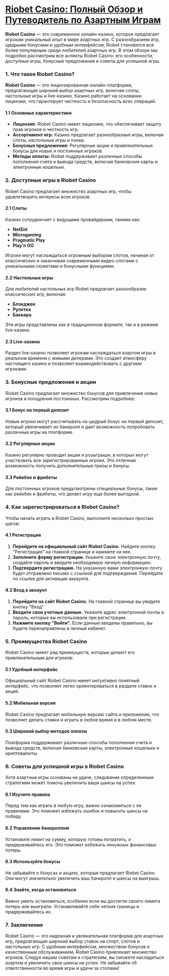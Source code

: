 # [Riobet Casino: Полный Обзор и Путеводитель по Азартным Играм](https://brandplay.link/TnjsxFvH)

**Riobet Casino** — это современное онлайн-казино, которое предлагает игрокам уникальный опыт в мире азартных игр. С разнообразием игр, щедрыми бонусами и удобным интерфейсом, Riobet становится все более популярным среди любителей азартных игр. В этом обзоре мы подробно рассмотрим все аспекты Riobet Casino: его особенности, доступные игры, бонусные предложения и советы для успешной игры.

### 1. Что такое Riobet Casino?

**Riobet Casino** — это лицензированная онлайн-платформа, предлагающая широкий выбор азартных игр, включая слоты, настольные игры и live-казино. Казино работает на основании лицензии, что гарантирует честность и безопасность всех операций.

#### 1.1 Основные характеристики

* **Лицензия:** Riobet Casino имеет лицензию, что обеспечивает защиту прав игроков и честность игр.
* **Ассортимент игр:** Казино предлагает разнообразные игры, включая слоты, настольные игры и покер.
* **Бонусные предложения:** Регулярные акции и привлекательные бонусы для новых и постоянных игроков.
* **Методы оплаты:** Riobet поддерживает различные способы пополнения счета и вывода средств, включая банковские карты и электронные кошельки.

### 2. Доступные игры в Riobet Casino

Riobet Casino предлагает множество азартных игр, чтобы удовлетворить интересы всех игроков.

#### 2.1 Слоты

Казино сотрудничает с ведущими провайдерами, такими как:

* **NetEnt**
* **Microgaming**
* **Pragmatic Play**
* **Play’n GO**

Игроки могут наслаждаться огромным выбором слотов, начиная от классических и заканчивая современными видео-слотами с уникальными сюжетами и бонусными функциями.

#### 2.2 Настольные игры

Для любителей настольных игр Riobet предлагает разнообразие классических игр, включая:

* **Блэкджек**
* **Рулетка**
* **Баккара**

Эти игры представлены как в традиционном формате, так и в режиме live-казино.

#### 2.3 Live-казино

Раздел live-казино позволяет игрокам наслаждаться азартом игры в реальном времени с живыми дилерами. Это создает атмосферу настоящего казино и позволяет взаимодействовать с другими игроками.

### 3. Бонусные предложения и акции

Riobet Casino предлагает множество бонусов для привлечения новых игроков и поощрения постоянных. Рассмотрим подробнее:

#### 3.1 Бонус на первый депозит

Новые игроки могут рассчитывать на щедрый бонус на первый депозит, который увеличивает их банкролл и дает возможность попробовать различные игры на платформе.

#### 3.2 Регулярные акции

Казино регулярно проводит акции и розыгрыши, в которых могут участвовать все зарегистрированные игроки. Это отличная возможность получить дополнительные призы и бонусы.

#### 3.3 Рейкбек и фрибеты

Для постоянных игроков предусмотрены специальные бонусы, такие как рейкбек и фрибеты, что делает игру еще более выгодной.

### 4. Как зарегистрироваться в Riobet Casino?

Чтобы начать играть в Riobet Casino, выполните несколько простых шагов:

#### 4.1 Регистрация

1. **Перейдите на официальный сайт Riobet Casino.** Найдите кнопку "Регистрация" на главной странице и нажмите на нее.
2. **Заполните форму регистрации.** Укажите свою электронную почту, создайте пароль и введите необходимую личную информацию.
3. **Подтвердите регистрацию.** На указанную вами электронную почту будет отправлено письмо с ссылкой для подтверждения. Перейдите по ссылке для активации аккаунта.

#### 4.2 Вход в аккаунт

1. **Перейдите на сайт Riobet Casino.** На главной странице вы увидите кнопку "Вход".
2. **Введите свои учетные данные.** Укажите адрес электронной почты и пароль, которые вы использовали при регистрации.
3. **Нажмите кнопку "Войти".** Если данные введены правильно, вы будете перенаправлены в личный кабинет.

### 5. Преимущества Riobet Casino

Riobet Casino имеет ряд преимуществ, которые делают его привлекательным для игроков:

#### 5.1 Удобный интерфейс

Официальный сайт Riobet Casino имеет интуитивно понятный интерфейс, что позволяет легко ориентироваться в разделе ставок и акций.

#### 5.2 Мобильная версия

Riobet Casino предлагает мобильную версию сайта и приложение, что позволяет делать ставки и играть в любое время и в любом месте.

#### 5.3 Широкий выбор методов оплаты

Платформа поддерживает различные способы пополнения счета и вывода средств, включая банковские карты, электронные кошельки и криптовалюты.

### 6. Советы для успешной игры в Riobet Casino

Хотя азартные игры основаны на удаче, следование определенным стратегиям может помочь увеличить ваши шансы на успех:

#### 6.1 Изучите правила

Перед тем как играть в любую игру, важно ознакомиться с ее правилами. Это поможет избежать ошибок и повысить шансы на победу.

#### 6.2 Управление банкроллом

Установите лимит на сумму, которую готовы потратить, и придерживайтесь его. Это поможет избежать ненужных финансовых потерь.

#### 6.3 Используйте бонусы

Не забывайте о бонусах и акциях, которые предлагает Riobet Casino. Они могут значительно увеличить ваш банкролл и шансы на выигрыш.

#### 6.4 Знайте, когда остановиться

Важно уметь остановиться, особенно если вы достигли своего лимита потерь или выиграли. Устанавливайте себе четкие границы и придерживайтесь их.

### 7. Заключение

Riobet Casino — это надежная и увлекательная платформа для азартных игр, предлагающая широкий выбор ставок на спорт, слотов и настольных игр. С удобным интерфейсом, множеством бонусов и качественным обслуживанием, Riobet Casino привлекает множество игроков. Следуя нашим советам и стратегиям, вы сможете насладиться азартом и увеличить свои шансы на успех. Не забывайте об ответственности во время игры и удачи за столами!

###
